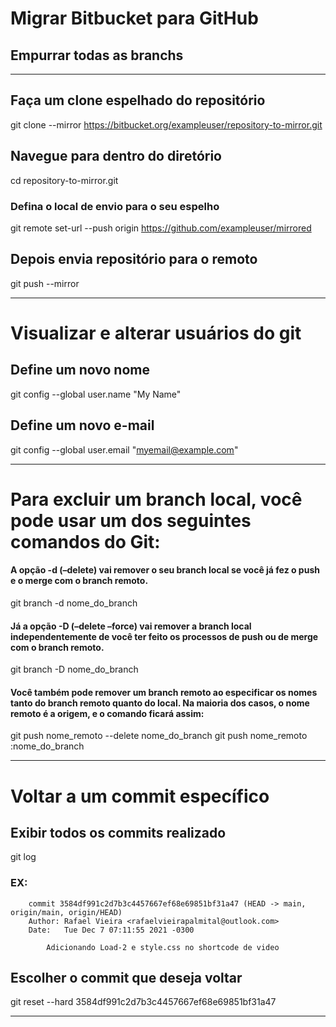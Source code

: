 # Migrar Bitbucket para GitHub
## Empurrar todas as branchs

---------------------------------------------------------------------------------
## Faça um clone espelhado do repositório
git clone --mirror https://bitbucket.org/exampleuser/repository-to-mirror.git

## Navegue para dentro do diretório
cd repository-to-mirror.git

### Defina o local de envio para o seu espelho
git remote set-url --push origin https://github.com/exampleuser/mirrored

## Depois envia repositório para o remoto
git push --mirror

---------------------------------------------------------------------------------
# Visualizar e alterar usuários do git

## Define um novo nome
git config --global user.name "My Name"

## Define um novo e-mail
git config --global user.email "myemail@example.com"

---------------------------------------------------------------------------------
# Para excluir um branch local, você pode usar um dos seguintes comandos do Git:

#### A opção -d (–delete) vai remover o seu branch local se você já fez o push e o merge com o branch remoto.
git branch -d nome_do_branch

#### Já a opção -D  (–delete –force) vai remover a branch local independentemente de você ter feito os processos de push ou de merge com o branch remoto.
git branch -D nome_do_branch

#### Você também pode remover um branch remoto ao especificar os nomes tanto do branch remoto quanto do local. Na maioria dos casos, o nome remoto é a origem, e o comando ficará assim:

git push nome_remoto --delete nome_do_branch
git push nome_remoto :nome_do_branch

---------------------------------------------------------------------------------
# Voltar a um commit específico

## Exibir todos os commits realizado

git log

### EX:   
        commit 3584df991c2d7b3c4457667ef68e69851bf31a47 (HEAD -> main, origin/main, origin/HEAD)
        Author: Rafael Vieira <rafaelvieirapalmital@outlook.com>
        Date:   Tue Dec 7 07:11:55 2021 -0300

            Adicionando Load-2 e style.css no shortcode de video

## Escolher o commit que deseja voltar

git reset --hard 3584df991c2d7b3c4457667ef68e69851bf31a47

---------------------------------------------------------------------------------